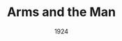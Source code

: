 ---
title: Arms and the Man
date: 1924
closing_date: 
layout: productions
featured_image: 
image_caption:
image_credit:
playbill:
category:
Theatre: Theatre Jacksonville
cast:
  Mouka: Dore' Beauchamp-Nobbs
  Captain Bluntschli: E.S. Beauchamp-Nobbs
  A Russian Officer: H. C. Spence
  Nicola: J.H. Pratt
  Maina: Maria May
  Catherine Petcoff: Mrs. J. H. Pratt
  Major Sergius Saranoff: Philip S. May
  Major Petcoff: W. R. Carter
crew:
  Director: Birsa Shepard
  Stage and Lights: Martha Race
  Music: Mrs. Rowland Marshall
external_links:
---